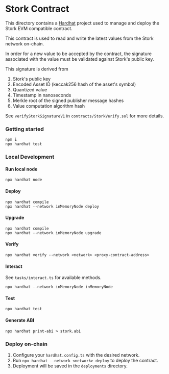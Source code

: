 # Stork Contract

This directory contains a [Hardhat](https://hardhat.org/docs) project used to manage and deploy the Stork EVM compatible contract.

This contract is used to read and write the latest values from the Stork network on-chain.

In order for a new value to be accepted by the contract, the signature associated with the value must be validated against Stork's public key.

This signature is derived from

1. Stork's public key
2. Encoded Asset ID (keccak256 hash of the asset's symbol)
3. Quantized value
4. Timestamp in nanoseconds
5. Merkle root of the signed publisher message hashes
6. Value computation algorithm hash

See `verifyStorkSignatureV1` in `contracts/StorkVerify.sol` for more details.

### Getting started

```
npm i
npx hardhat test
```

### Local Development

#### Run local node

```
npx hardhat node
```

#### Deploy

```
npx hardhat compile
npx hardhat --network inMemoryNode deploy
```

#### Upgrade

```
npx hardhat compile
npx hardhat --network inMemoryNode upgrade
```

#### Verify

```
npx hardhat verify --network <network> <proxy-contract-address>
```

#### Interact

See `tasks/interact.ts` for available methods.

```
npx hardhat --network inMemoryNode inMemoryNode
```

#### Test

```
npx hardhat test
```

#### Generate ABI

```
npx hardhat print-abi > stork.abi
```

### Deploy on-chain

1. Configure your `hardhat.config.ts` with the desired network.
2. Run `npx hardhat --network <network> deploy` to deploy the contract.
3. Deployment will be saved in the `deployments` directory.
